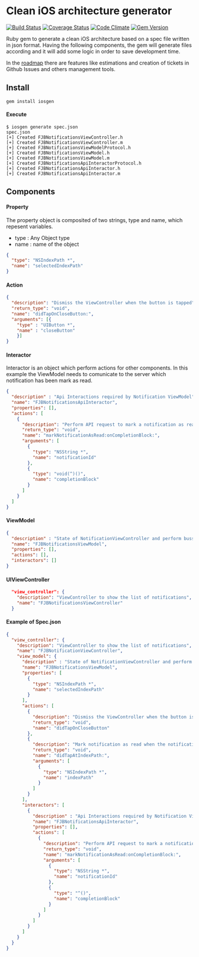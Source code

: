 Clean iOS architecture generator
================================
[![Build Status](https://travis-ci.org/fjbelchi/clean-iOS-architecture-generator.svg)](https://travis-ci.org/fjbelchi/clean-iOS-architecture-generator)
[![Coverage Status](https://coveralls.io/repos/fjbelchi/clean-iOS-architecture-generator/badge.png)](https://coveralls.io/r/fjbelchi/clean-iOS-architecture-generator)
[![Code Climate](https://codeclimate.com/github/fjbelchi/clean-iOS-architecture-generator/badges/gpa.svg)](https://codeclimate.com/github/fjbelchi/clean-iOS-architecture-generator)
[![Gem Version](https://badge.fury.io/rb/iosgen.svg)](http://badge.fury.io/rb/iosgen)

Ruby gem to generate a clean iOS architecture based on a spec file written in json format. 
Having the following components, the gem will generate files according and it will add some logic in order to save development time.

In the [roadmap](https://github.com/fjbelchi/clean-iOS-architecture-generator/issues) there are features like estimations and creation of tickets in Github Issues and others management tools.

## Install

```shell
gem install iosgen
```

#### Execute

```shell
$ iosgen generate spec.json
spec.json
[+] Created FJBNotificationsViewController.h
[+] Created FJBNotificationsViewController.m
[+] Created FJBNotificationsViewModelProtocol.h
[+] Created FJBNotificationsViewModel.h
[+] Created FJBNotificationsViewModel.m
[+] Created FJBNotificationsApiInteractorProtocol.h
[+] Created FJBNotificationsApiInteractor.h
[+] Created FJBNotificationsApiInteractor.m
```
## Components

#### Property

The property object is composited of two strings, type and name, which repesent variables.
* type : Any Object type
* name : name of the object

```json
{
  "type": "NSIndexPath *",
  "name": "selectedIndexPath"
}
```

#### Action


```json
{
  "description": "Dismiss the ViewController when the button is tapped",
  "return_type": "void",
  "name": "didTapOnCloseButton:",
  "arguments": [{
    "type" : "UIButton *",
    "name" : "closeButton"
    }]
}
```

#### Interactor

Interactor is an object which perform actions for other components. 
In this example the ViewModel needs to comunicate to the server which notification has been mark as read.

```json
{
  "description" : "Api Interactions required by Notification ViewModel",
  "name": "FJBNotificationsApiInteractor",
  "properties": [],
  "actions": [
    {
      "description": "Perform API request to mark a notification as read",
      "return_type": "void",
      "name": "markNotificationAsRead:onCompletionBlock:",
      "arguments": [
        {
          "type": "NSString *",
          "name": "notificationId"
        },
        {
          "type": "void(^)()",
          "name": "completionBlock"
        }
      ]
    }
  ]
}
```

#### ViewModel

```json
{
  "description" : "State of NotificationViewController and perform bussiness logic",
  "name": "FJBNotificationsViewModel",
  "properties": [],
  "actions": [],
  "interactors": []
}
```

#### UIViewController

```json
  "view_controller": {
    "description": "ViewController to show the list of notifications",
    "name": "FJBNotificationsViewController"
  }
```

#### Example of Spec.json

```json
{
  "view_controller": {
    "description": "ViewController to show the list of notifications", 
    "name": "FJBNotificationViewController",
    "view_model": {
      "description" : "State of NotificationViewController and perform bussiness logic",
      "name": "FJBNotificationsViewModel",
      "properties": [
        {
          "type": "NSIndexPath *",
          "name": "selectedIndexPath"
        }
      ],
      "actions": [
        {
          "description": "Dismiss the ViewController when the button is tapped",
          "return_type": "void",
          "name": "didTapOnCloseButton"
        },
        {
          "description": "Mark notification as read when the notification is selected",
          "return_type": "void",
          "name": "didTapAtIndexPath:",
          "arguments": [
            {
              "type": "NSIndexPath *",
              "name": "indexPath"
            }
          ]
        }
      ],
      "interactors": [
        {
          "description" : "Api Interactions required by Notification ViewModel",
          "name": "FJBNotificationsApiInteractor",
          "properties": [],
          "actions": [
            {
              "description": "Perform API request to mark a notification as read",
              "return_type": "void",
              "name": "markNotificationAsRead:onCompletionBlock:",
              "arguments": [
                {
                  "type": "NSString *",
                  "name": "notificationId"
                },
                {
                  "type": "^()",
                  "name": "completionBlock"
                }
              ]
            }
          ]
        }
      ]
    }
  }
}
```
